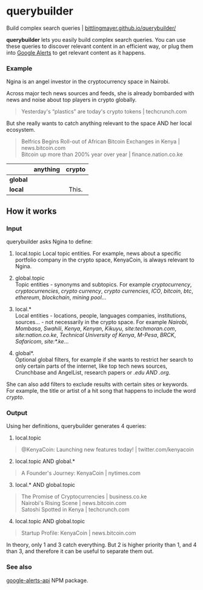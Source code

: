 # querybuilder
Build complex search queries | [bittlingmayer.github.io/querybuilder/](https://bittlingmayer.github.io/querybuilder/)

**querybuilder** lets you easily build complex search queries.  You can use these queries to discover relevant content in an efficient way, or plug them into [Google Alerts](https://www.google.com/alerts) to get relevant content as it happens.

### Example

Ngina is an angel investor in the cryptocurrency space in Nairobi.

Across major tech news sources and feeds, she is already bombarded with news and noise about top players in crypto globally.  
> Yesterday's “plastics” are today's crypto tokens | techcrunch.com

But she really wants to catch anything relevant to the space AND her local ecosystem.  
> Belfrics Begins Roll-out of African Bitcoin Exchanges in Kenya | news.bitcoin.com  
> Bitcoin up more than 200% year over year | finance.nation.co.ke

|               | anything      | crypto |
| ------------- |:-------------:| :-----:|
| **global**    |               |        |
| **local**     |               | This.  |


## How it works

### Input

querybuilder asks Ngina to define:

1. local.topic
Local topic entities.  For example, news about a specific portfolio company in the crypto space, KenyaCoin, is always relevant to Ngina.

2. global.topic  
Topic entities - synonyms and subtopics.  For example *cryptocurrency*, *cryptocurrencies*, *crypto currency*, *crypto currencies*, *ICO*, *bitcoin*, *btc*, *ethereum*, *blockchain*, *mining pool*...

3. local.*  
Local entities - locations, people, languages companies, institutions, sources... - not necessarily in the crypto space.  For example *Nairobi*, *Mombasa*, *Swahili*, *Kenya*, *Kenyan*, *Kikuyu*, *site:techmoran.com*, *site:nation.co.ke*, *Technical University of Kenya*, *M-Pesa*, *BRCK*, *Safaricom*, *site:\*.ke*...

4. global*.  
Optional global filters, for example if she wants to restrict her search to only certain parts of the internet, like top tech news sources, Crunchbase and AngelList, research papers or *.edu AND .org*.

She can also add filters to exclude results with certain sites or keywords.  For example, the title or artist of a hit song that happens to include the word *crypto*.

### Output
Using her definitions, querybuilder generates 4 queries:

1. local.topic
> @KenyaCoin: Launching new features today! | twitter.com/kenyacoin

2. local.topic AND global.*
> A Founder's Journey: KenyaCoin | nytimes.com

3. local.* AND global.topic
> The Promise of Cryptocurrencies | business.co.ke  
> Nairobi's Rising Scene | news.bitcoin.com  
> Satoshi Spotted in Kenya | techcrunch.com  

4. local.topic AND global.topic
> Startup Profile: KenyaCoin | news.bitcoin.com

In theory, only 1 and 3 catch everything.  But 2 is higher priority than 1, and 4 than 3, and therefore it can be useful to separate them out.


### See also

[google-alerts-api](https://www.npmjs.com/package/google-alerts-api) NPM package.
